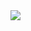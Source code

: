 <img align="left" src="https://github-readme-stats.vercel.app/api?username=uglo1&count_private=true&show_icons=true&theme=radical" />

